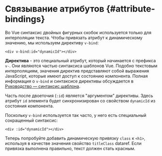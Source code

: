 # Связывание атрибутов {#attribute-bindings}

Во Vue синтаксис двойных фигурных скобок используется только для интерполяции текста. Чтобы привязать атрибут к динамическому значению, мы используем директиву `v-bind`:

```vue-html
<div v-bind:id="dynamicId"></div>
```

**Директива** - это специальный атрибут, который начинается с префикса `v-`. Они являются частью синтаксиса шаблонов Vue. Подобно текстовым интерполяциям, значения директив представляют собой выражения JavaScript, которые имеют доступ к состоянию компонента. Полная информация о `v-bind` и синтаксисе директивы обсуждается в <a target="_blank" href="/guide/essentials/template-syntax.html ">Руководство — синтаксис шаблона</a>.

Часть после двоеточия (`:id`) является "аргументом" директивы. Здесь атрибут `id` элемента будет синхронизирован со свойством `dynamicId` из состояния компонента.

Поскольку `v-bind` используется так часто, у него есть специальный сокращенный синтаксис:

```vue-html
<div :id="dynamicId"></div>
```

Теперь попробуйте добавить динамическую привязку `class` к `<h1>`, используя в качестве значения свойство `titleClass` <span class="options-api">data</span><span class="composition-api">ref</span>. Если привязка выполнена правильно, текст должен стать красным.
